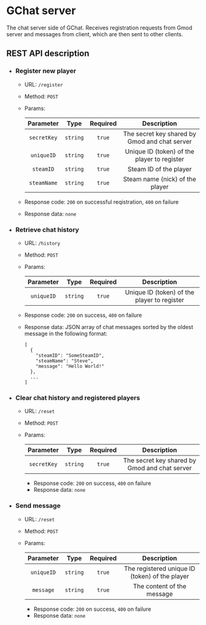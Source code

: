 # GChat server
The chat server side of GChat. Receives registration requests from Gmod server and messages from client, which are then sent to other clients.

## REST API description

* ### Register new player
  * URL: `/register`
  * Method: `POST`
  * Params:

    |  Parameter  |   Type   | Required |                  Description                  |
    |:-----------:|:--------:|:--------:|:---------------------------------------------:|
    | `secretKey` | `string` |  `true`  | The secret key shared by Gmod and chat server |
    | `uniqueID`  | `string` |  `true`  | Unique ID (token) of the player to register   |
    | `steamID`   | `string` |  `true`  | Steam ID of the player                        |
    | `steamName` | `string` |  `true`  | Steam name (nick) of the player               |
  * Response code: `200` on successful reqistration, `400` on failure
  * Response data: `none`

* ### Retrieve chat history
  * URL: `/history`
  * Method: `POST`
  * Params:

    |  Parameter  |   Type   | Required |                  Description                  |
    |:-----------:|:--------:|:--------:|:---------------------------------------------:|
    | `uniqueID`  | `string` |  `true`  | Unique ID (token) of the player to register   |
  * Response code: `200` on success, `400` on failure
  * Response data: JSON array of chat messages sorted by the oldest message in the following format:
    ```
    [
      {
        "steamID": "SomeSteamID",
        "steamName": "Steve",
        "message": "Hello World!"
      },
      ...
    ]
    ```

* ### Clear chat history and registered players
  * URL: `/reset`
  * Method: `POST`
  * Params:

    |  Parameter  |   Type   | Required |                  Description                  |
    |:-----------:|:--------:|:--------:|:---------------------------------------------:|
    | `secretKey` | `string` |  `true`  | The secret key shared by Gmod and chat server |
    * Response code: `200` on success, `400` on failure
    * Response data: `none`

* ### Send message
  * URL: `/reset`
  * Method: `POST`
  * Params:

    |  Parameter |   Type   | Required |                   Description                  |
    |:----------:|:--------:|:--------:|:----------------------------------------------:|
    | `uniqueID` | `string` |  `true`  | The registered unique ID (token) of the player |
    | `message`  | `string` |  `true`  |           The content of the message           |
    * Response code: `200` on success, `400` on failure
    * Response data: `none`

